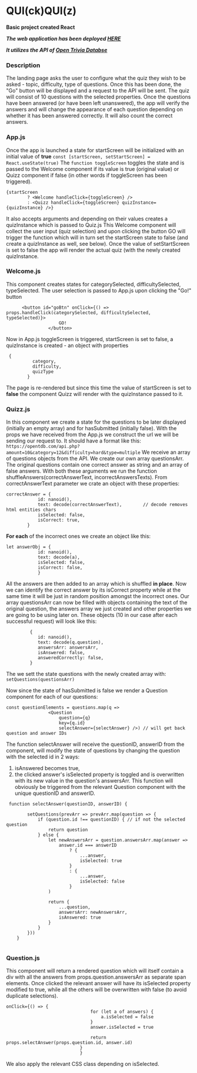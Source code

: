 # QUI(ck)QUI(z)
**Basic project created React**

***The web application has been deployed [HERE](https://loquacious-heliotrope-bfb2d9.netlify.app/)***

***It utilizes the API of [Open Trivia Databse](https://opentdb.com/api_config.php)***
### Description
The landing page asks the user to configure what the quiz they wish to be asked - topic, difficulty, type of questions.
Once this has been done, the "Go" button will be displayed and a request to the API will be sent. 
The quiz will consist of 10 questions with the selected properties.
Once the questions have been answered (or have been left unanswered), the app will verify 
the answers and will change the appearance of each question depending on whether 
it has been answered correctly. It will also count the correct answers.

### App.js
Once the app is launched a state for startScreen will be initialized with an initial value of **true**
`const [startScreen, setStartScreen] = React.useState(true)`
The `function toggleScreen`  toggles the state and is passed to  the Welcome component if its value is true (original value) or Quizz component if false (in other words if toggleScreen has been triggered). 
```
{startScreen
        ? <Welcome handleClick={toggleScreen} />
        : <Quizz handleClick={toggleScreen} quizInstance={quizInstance} />}
```
It also accepts arguments and depending on their values creates a quizInstance which is passed to Quiz.js
This Welcome component will collect the user input (quiz selection) and upon clicking the button GO will trigger the function which will in turn set the startScreen state to false (and create a quizInstance as well, see below).
Once the value of setStartScreen is set to false the app will render the actual quiz (with the newly created quizInstance.


### Welcome.js
This component creates states for categorySelected, difficultySelected, typeSelected. The user selection is passed to App.js upon clicking the "Go!" button
          
```
      <button id="goBtn" onClick={() => props.handleClick(categorySelected, difficultySelected, typeSelected)}>
                    GO!
                </button>
```
Now in App.js toggleScreen is triggered, startScreen is set to false, a quizInstance is created - an object with properties

```
 {
          category,
          difficulty,
          quizType
        }
```
The page is re-rendered but since this time  the value of startScreen is set to **false** the component Quizz will render with the quizInstance passed to it.

### Quizz.js
In this component we create a state for the questions to be later displayed (initially an empty array) and for hasSubmitted (initially false).
With the props we have received from the App.js we construct the url we will be sending our request to. It should have a format like this: 
`https://opentdb.com/api.php?amount=10&category=12&difficulty=hard&type=multiple`
We receive an array of questions objects from the API. We create our own array questionsArr.
The original questions contain  one correct answer as string and an array of false answers. With both these arguments we run the function shuffleAnswers(correctAnswerText, incorrectAnswersTexts). 
From correctAnswerText parameter we crate an object with these properties:

```
correctAnswer = {
            id: nanoid(),
            text: decode(correctAnswerText),        // decode removes html entities chars
            isSelected: false,
            isCorrect: true,
        }
```

**For each** of the incorrect ones we create an object like this:
```
let answerObj = {
            id: nanoid(),
            text: decode(a),
            isSelected: false,
            isCorrect: false,
            }
```
All the answers are then added to an array which is shuffled **in place**. Now we can identify the correct answer by its isCorrect property while at the same time it will be just in random position amongst the incorrect ones.
Our array questionsArr can now be filled with objects containing the text of the original question, the answers array we just created and other properties we are going to be using later on. These objects (10 in our case after each successful request) will look like this:

```
         {
            id: nanoid(),
            text: decode(q.question),
            answersArr: answersArr,
            isAnswered: false,
            answeredCorrectly: false,
         }
```
The we sett the state questions with the newly created array with: 
`        setQuestions(questionsArr)`

Now since the state of hasSubmitted is false we render a Question component for each of our questions:
            
```
const questionElements = questions.map(q =>
                <Question
                    question={q}
                    key={q.id}
                    selectAnswer={selectAnswer} />) // will get back question and answer IDs
```

The function  selectAnswer will receive the questionID, answerID from the component, will modify the state of questions by changing the question with the selected id in 2 ways: 
1. isAnswered becomes true, 
2. the clicked answer's isSelected property is toggled and is overwritten with its new value in the question's answersArr.
This function will obviously be triggered from the relevant Question component with the unique questionID and answerID.

```
 function selectAnswer(questionID, answerID) {

        setQuestions(prevArr => prevArr.map(question => {
            if (question.id !== questionID) { // if not the selected question
                return question
            } else {
                let newAnswersArr = question.answersArr.map(answer =>
                    answer.id === answerID
                        ? {
                            ...answer,
                            isSelected: true
                        }
                        : {
                            ...answer,
                            isSelected: false
                        }
                )

                return {
                    ...question,
                    answersArr: newAnswersArr,
                    isAnswered: true
                }
            }
        }))
    }
    
```


### Question.js
This component will return a rendered question which will itself contain a div with all the answers from props.question.answersArr as separate span elements. Once clicked the relevant answer will have its isSelected property modified to true, while all the others will be overwritten with false (to avoid duplicate selections). 
```
onClick={() => {
                                for (let a of answers) {
                                    a.isSelected = false
                                }
                                answer.isSelected = true

                                return props.selectAnswer(props.question.id, answer.id)
                            }
                            }

```
We also apply the relevant CSS class depending on isSelected.


 



	
